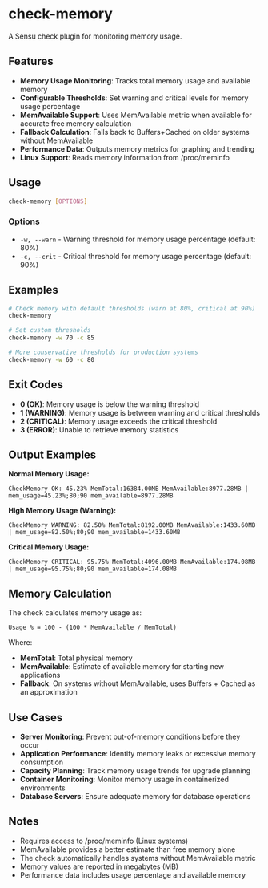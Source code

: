 # check-memory

A Sensu check plugin for monitoring memory usage.

## Features

- **Memory Usage Monitoring**: Tracks total memory usage and available memory
- **Configurable Thresholds**: Set warning and critical levels for memory usage percentage
- **MemAvailable Support**: Uses MemAvailable metric when available for accurate free memory calculation
- **Fallback Calculation**: Falls back to Buffers+Cached on older systems without MemAvailable
- **Performance Data**: Outputs memory metrics for graphing and trending
- **Linux Support**: Reads memory information from /proc/meminfo

## Usage

```bash
check-memory [OPTIONS]
```

### Options

- `-w, --warn` - Warning threshold for memory usage percentage (default: 80%)
- `-c, --crit` - Critical threshold for memory usage percentage (default: 90%)

## Examples

```bash
# Check memory with default thresholds (warn at 80%, critical at 90%)
check-memory

# Set custom thresholds
check-memory -w 70 -c 85

# More conservative thresholds for production systems
check-memory -w 60 -c 80
```

## Exit Codes

- **0 (OK)**: Memory usage is below the warning threshold
- **1 (WARNING)**: Memory usage is between warning and critical thresholds
- **2 (CRITICAL)**: Memory usage exceeds the critical threshold
- **3 (ERROR)**: Unable to retrieve memory statistics

## Output Examples

**Normal Memory Usage:**
```
CheckMemory OK: 45.23% MemTotal:16384.00MB MemAvailable:8977.28MB | mem_usage=45.23%;80;90 mem_available=8977.28MB
```

**High Memory Usage (Warning):**
```
CheckMemory WARNING: 82.50% MemTotal:8192.00MB MemAvailable:1433.60MB | mem_usage=82.50%;80;90 mem_available=1433.60MB
```

**Critical Memory Usage:**
```
CheckMemory CRITICAL: 95.75% MemTotal:4096.00MB MemAvailable:174.08MB | mem_usage=95.75%;80;90 mem_available=174.08MB
```

## Memory Calculation

The check calculates memory usage as:
```
Usage % = 100 - (100 * MemAvailable / MemTotal)
```

Where:
- **MemTotal**: Total physical memory
- **MemAvailable**: Estimate of available memory for starting new applications
- **Fallback**: On systems without MemAvailable, uses Buffers + Cached as an approximation

## Use Cases

- **Server Monitoring**: Prevent out-of-memory conditions before they occur
- **Application Performance**: Identify memory leaks or excessive memory consumption
- **Capacity Planning**: Track memory usage trends for upgrade planning
- **Container Monitoring**: Monitor memory usage in containerized environments
- **Database Servers**: Ensure adequate memory for database operations

## Notes

- Requires access to /proc/meminfo (Linux systems)
- MemAvailable provides a better estimate than free memory alone
- The check automatically handles systems without MemAvailable metric
- Memory values are reported in megabytes (MB)
- Performance data includes usage percentage and available memory